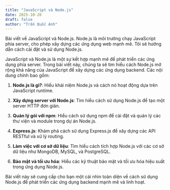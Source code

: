 ```yaml
---
title: "JavaScript và Node.js"
date: 2025-10-20
draft: false
author: "Trần Quốc Anh"
---
```

Bài viết về JavaScript và Node.js. Node.js là môi trường chạy JavaScript phía server, cho phép xây dựng các ứng dụng web mạnh mẽ. Tôi sẽ hướng dẫn cách cài đặt và sử dụng Node.js.

JavaScript và Node.js là một sự kết hợp mạnh mẽ để phát triển các ứng dụng phía server. Trong bài viết này, chúng ta sẽ tìm hiểu cách Node.js mở rộng khả năng của JavaScript để xây dựng các ứng dụng backend. Các nội dung chính bao gồm:

1. **Node.js là gì?**: Hiểu khái niệm Node.js và cách nó hoạt động dựa trên JavaScript runtime.

2. **Xây dựng server với Node.js**: Tìm hiểu cách sử dụng Node.js để tạo một server HTTP đơn giản.

3. **Quản lý gói với npm**: Hiểu cách sử dụng npm để cài đặt và quản lý các thư viện và module trong dự án Node.js.

4. **Express.js**: Khám phá cách sử dụng Express.js để xây dựng các API RESTful và xử lý routing.

5. **Làm việc với cơ sở dữ liệu**: Tìm hiểu cách tích hợp Node.js với các cơ sở dữ liệu như MongoDB, MySQL, và PostgreSQL.

6. **Bảo mật và tối ưu hóa**: Hiểu các kỹ thuật bảo mật và tối ưu hóa hiệu suất trong ứng dụng Node.js.

Bài viết này sẽ cung cấp cho bạn một cái nhìn toàn diện về cách sử dụng Node.js để phát triển các ứng dụng backend mạnh mẽ và linh hoạt.